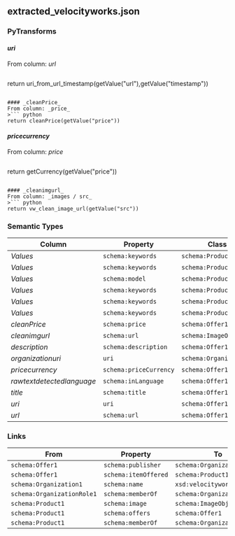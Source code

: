 ## extracted_velocityworks.json

### PyTransforms
#### _uri_
From column: _url_
>``` python
return uri_from_url_timestamp(getValue("url"),getValue("timestamp"))
```

#### _cleanPrice_
From column: _price_
>``` python
return cleanPrice(getValue("price"))
```

#### _pricecurrency_
From column: _price_
>``` python
return getCurrency(getValue("price"))
```

#### _cleanimgurl_
From column: _images / src_
>``` python
return vw_clean_image_url(getValue("src"))
```


### Semantic Types
| Column | Property | Class |
|  ----- | -------- | ----- |
| _Values_ | `schema:keywords` | `schema:Product1`|
| _Values_ | `schema:keywords` | `schema:Product1`|
| _Values_ | `schema:model` | `schema:Product1`|
| _Values_ | `schema:keywords` | `schema:Product1`|
| _Values_ | `schema:keywords` | `schema:Product1`|
| _Values_ | `schema:keywords` | `schema:Product1`|
| _cleanPrice_ | `schema:price` | `schema:Offer1`|
| _cleanimgurl_ | `schema:url` | `schema:ImageObject1`|
| _description_ | `schema:description` | `schema:Offer1`|
| _organizationuri_ | `uri` | `schema:Organization1`|
| _pricecurrency_ | `schema:priceCurrency` | `schema:Offer1`|
| _rawtextdetectedlanguage_ | `schema:inLanguage` | `schema:Offer1`|
| _title_ | `schema:title` | `schema:Offer1`|
| _uri_ | `uri` | `schema:Offer1`|
| _url_ | `schema:url` | `schema:Offer1`|


### Links
| From | Property | To |
|  --- | -------- | ---|
| `schema:Offer1` | `schema:publisher` | `schema:Organization1`|
| `schema:Offer1` | `schema:itemOffered` | `schema:Product1`|
| `schema:Organization1` | `schema:name` | `xsd:velocityworks.net`|
| `schema:OrganizationRole1` | `schema:memberOf` | `schema:Organization1`|
| `schema:Product1` | `schema:image` | `schema:ImageObject1`|
| `schema:Product1` | `schema:offers` | `schema:Offer1`|
| `schema:Product1` | `schema:memberOf` | `schema:OrganizationRole1`|

